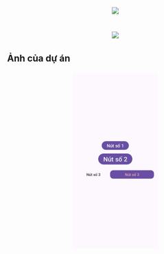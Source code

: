 
<!-- TÊN + HIỆU ỨNG SÓNG MÀU -->
<h1 align="center">
  <a href="https://github.com/yourusername">
    <img src="https://readme-typing-svg.herokuapp.com?font=Fira+Code&size=28&pause=500&color=36BCF7&center=true&vCenter=true&width=500&lines=%E2%9C%8B+Xin+ch%C3%A0o!;T%C3%B4i+l%C3%A0+Nguyễn+Văn+Tâm🚀">
  </a>
</h1>

<!-- HIỆU ỨNG VẪY MÀU -->
<h2 align="center">
  <img src="https://raw.githubusercontent.com/rodrigograca31/rodrigograca31/master/matrix.svg" width="600">
</h2>

## Ảnh của dự án
### 
<p align="center">
  <img src="images/ex2.jpg" alt="" width="200">
</p>


